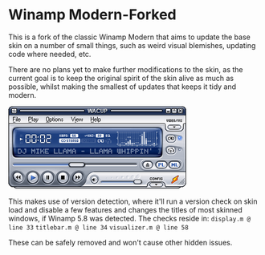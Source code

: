 # Winamp Modern-Forked

This is a fork of the classic Winamp Modern that aims to update the base skin on a number of small things, such as weird visual blemishes, updating code where needed, etc.

There are no plans yet to make further modifications to the skin, as the current goal is to keep the original spirit of the skin alive as much as possible, whilst making the smallest of updates that keeps it tidy and modern.

![Screenshot](https://raw.githubusercontent.com/0x5066/WinampModernForked/main/screenshot.png)

This makes use of version detection, where it'll run a version check on skin load and disable a few features and changes the titles of most skinned windows, if Winamp 5.8 was detected.
The checks reside in:
``display.m @ line 33``
``titlebar.m @ line 34``
``visualizer.m @ line 58``

These can be safely removed and won't cause other hidden issues.